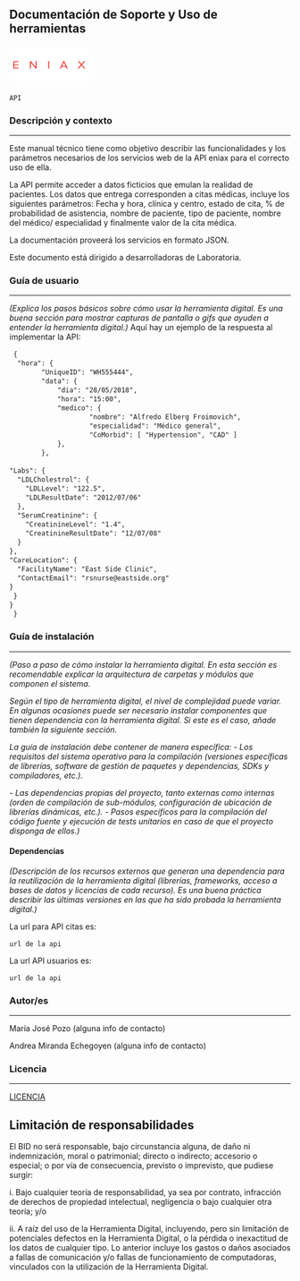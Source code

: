 

## Documentación de Soporte y Uso de herramientas 

###  ![Alt text](docs/img/logo-gmail.png) 
    API
### Descripción y contexto
---
Este manual técnico tiene como objetivo describir las funcionalidades y los parámetros necesarios de los servicios web de la API eniax para el correcto uso de ella.

La API permite acceder a datos ficticios que emulan la realidad de pacientes. Los datos que entrega corresponden a citas médicas, incluye los siguientes parámetros: Fecha y hora, clínica y centro,  estado de cita, % de probabilidad de asistencia, nombre de paciente, tipo de paciente, nombre del médico/ especialidad y finalmente valor de la cita médica.

La documentación proveerá los servicios en formato JSON.

Este documento está dirigido a desarrolladoras de Laboratoria.

### Guía de usuario
---
*(Explica los pasos básicos sobre cómo usar la herramienta digital. Es una buena sección para mostrar capturas de pantalla o gifs que ayuden a entender la herramienta digital.)*
Aquí hay un ejemplo de la respuesta al implementar la API:


     {
      "hora": {
    		"UniqueID": "WH555444",
    		"data": {
      			"dia": "28/05/2018",
      			"hora": "15:00",
      			"medico": {
      					"nombre": "Alfredo Elberg Froimovich",
      					"especialidad": "Médico general",
      					"CoMorbid": [ "Hypertension", "CAD" ]
    			},
    		},
      
    "Labs": {
      "LDLCholestrol": {
        "LDLLevel": "122.5",
        "LDLResultDate": "2012/07/06"
      },
      "SerumCreatinine": {
        "CreatinineLevel": "1.4",
        "CreatinineResultDate": "12/07/08"
      }
    },
    "CareLocation": {
      "FacilityName": "East Side Clinic",
      "ContactEmail": "rsnurse@eastside.org"
    }
     }
    }
     }
    



 	
### Guía de instalación
---
*(Paso a paso de cómo instalar la herramienta digital. En esta sección es recomendable explicar la arquitectura de carpetas y módulos que componen el sistema.*

*Según el tipo de herramienta digital, el nivel de complejidad puede variar. En algunas ocasiones puede ser necesario instalar componentes que tienen dependencia con la herramienta digital. Si este es el caso, añade también la siguiente sección.*


*La guía de instalación debe contener de manera específica:*
*- Los requisitos del sistema operativo para la compilación (versiones específicas de librerías, software de gestión de paquetes y dependencias, SDKs y compiladores, etc.).*

*- Las dependencias propias del proyecto, tanto externas como internas (orden de compilación de sub-módulos, configuración de ubicación de librerías dinámicas, etc.).*
*- Pasos específicos para la compilación del código fuente y ejecución de tests unitarios en caso de que el proyecto disponga de ellos.)*

#### Dependencias
*(Descripción de los recursos externos que generan una dependencia para la reutilización de la herramienta digital (librerías, frameworks, acceso a bases de datos y licencias de cada recurso). Es una buena práctica describir las últimas versiones en las que ha sido probada la herramienta digital.)*

La url para API citas es:

    url de la api 

La url API usuarios es:

    url de la api


### Autor/es
---
María José Pozo (alguna info de contacto)

Andrea Miranda Echegoyen (alguna info de contacto)


### Licencia 
---
[LICENCIA](https://github.com/chinchillapsico/APIs-eniax/blob/master/LICENSE.md)


## Limitación de responsabilidades

El BID no será responsable, bajo circunstancia alguna, de daño ni indemnización, moral o patrimonial; directo o indirecto; accesorio o especial; o por vía de consecuencia, previsto o imprevisto, que pudiese surgir:

i. Bajo cualquier teoría de responsabilidad, ya sea por contrato, infracción de derechos de propiedad intelectual, negligencia o bajo cualquier otra teoría; y/o

ii. A raíz del uso de la Herramienta Digital, incluyendo, pero sin limitación de potenciales defectos en la Herramienta Digital, o la pérdida o inexactitud de los datos de cualquier tipo. Lo anterior incluye los gastos o daños asociados a fallas de comunicación y/o fallas de funcionamiento de computadoras, vinculados con la utilización de la Herramienta Digital.
